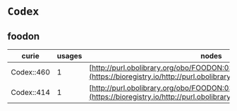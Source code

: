 # `Codex`
## foodon
| curie      |   usages | nodes                                                                                                                   |
|------------|----------|-------------------------------------------------------------------------------------------------------------------------|
| Codex::460 |        1 | [http://purl.obolibrary.org/obo/FOODON:03301343](https://bioregistry.io/http://purl.obolibrary.org/obo/FOODON:03301343) |
| Codex::414 |        1 | [http://purl.obolibrary.org/obo/FOODON:03412975](https://bioregistry.io/http://purl.obolibrary.org/obo/FOODON:03412975) |
